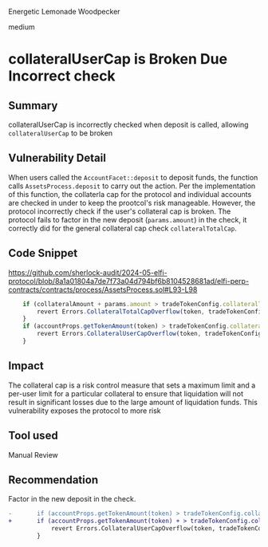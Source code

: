 Energetic Lemonade Woodpecker

medium

# collateralUserCap is Broken Due Incorrect check

## Summary
collateralUserCap is incorrectly checked when deposit is called, allowing `collateralUserCap` to be broken 

## Vulnerability Detail
When users called the `AccountFacet::deposit` to deposit funds, the function calls `AssetsProcess.deposit` to carry out the action. Per the implementation of this function, the collaterla cap for the protocol and individual accounts are checked in under to keep the prootcol's risk manageable.
However, the protocol incorrectly check if the user's collateral cap is broken. 
The protocol fails to factor in the new deposit (`params.amount`) in the check, it correctly did for the general collateral cap check `collateralTotalCap`.

## Code Snippet
https://github.com/sherlock-audit/2024-05-elfi-protocol/blob/8a1a01804a7de7f73a04d794bf6b8104528681ad/elfi-perp-contracts/contracts/process/AssetsProcess.sol#L93-L98
```js
	if (collateralAmount + params.amount > tradeTokenConfig.collateralTotalCap) {
		revert Errors.CollateralTotalCapOverflow(token, tradeTokenConfig.collateralTotalCap);
	}
	if (accountProps.getTokenAmount(token) > tradeTokenConfig.collateralUserCap) {
		revert Errors.CollateralUserCapOverflow(token, tradeTokenConfig.collateralUserCap);
	}
```

## Impact
The collateral cap is a risk control measure that sets a maximum limit and a per-user limit for a particular collateral to ensure that liquidation will not result in significant losses due to the large amount of liquidation funds. This vulnerability exposes the protocol to more risk

## Tool used
Manual Review


## Recommendation
Factor in the new deposit  in the check.
```diff
-		if (accountProps.getTokenAmount(token) > tradeTokenConfig.collateralUserCap) {
+		if (accountProps.getTokenAmount(token) + > tradeTokenConfig.collateralUserCap) {
			revert Errors.CollateralUserCapOverflow(token, tradeTokenConfig.collateralUserCap);
		}
```
